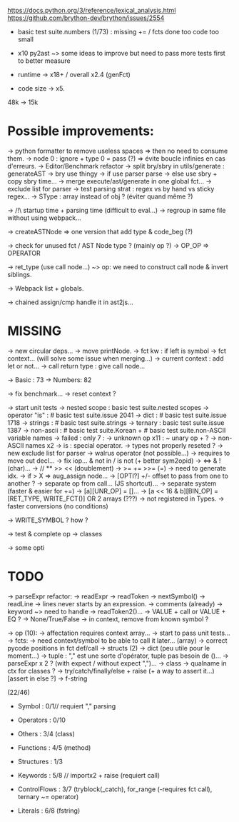 https://docs.python.org/3/reference/lexical_analysis.html
https://github.com/brython-dev/brython/issues/2554

- basic test suite.numbers (1/73) : missing += / fcts done too
code too small

- x10 py2ast ~> some ideas to improve but need to pass more tests first to better measure
- runtime -> x18+ / overall x2.4 (genFct)
- code size -> x5.

48k -> 15k

Possible improvements:
=====================

-> python formatter to remove useless spaces
    => then no need to consume them.
-> node 0 : ignore + type 0 = pass (?) => évite boucle infinies en cas d'erreurs.
-> Editor/Benchmark refactor
    -> split bry/sbry in utils/generate : generateAST
        -> bry use thingy
        -> if use parser parse
        -> else use sbry + copy sbry time...
    -> merge execute/ast/generate in one global fct...
    -> exclude list for parser
-> test parsing strat : regex vs by hand vs sticky regex...
-> SType : array instead of obj ? (éviter quand même ?)

-> /!\ startup time + parsing time (difficult to eval...)
-> regroup in same file without using webpack...

-> createASTNode => one version that add type & code_beg (?)

-> check for unused fct / AST Node type ? (mainly op ?)
-> OP_OP => OPERATOR

-> ret_type (use call node...) ~> op: we need to construct call node & invert siblings.

-> Webpack list + globals.

-> chained assign/cmp handle it in ast2js...

MISSING
=======

-> new circular deps...
-> move printNode.
-> fct kw : if left is symbol
-> fct context... (will solve some issue when merging...)
-> current context : add let or not...
-> call return type : give call node...

-> Basic  : 73
-> Numbers: 82

-> fix benchmark...
    -> reset context ?

-> start unit tests
        -> nested scope : basic test suite.nested scopes
        -> operator "is" : # basic test suite.issue 2041
        -> dict : # basic test suite.issue 1718
        -> strings : # basic test suite.strings
        -> ternary : basic test suite.issue 1387
        -> non-ascii : # basic test suite.Korean + # basic test suite.non-ASCII variable names
    -> failed : only 7 :
        -> unknown op x11 : ~ unary op + ?
            -> non-ASCII names x2
            -> is : special operator.
    -> types not properly reseted ?
    -> new exclude list for parser
    -> walrus operator (not possible...) -> requires to move out decl...
    -> fix iop... & not in / is not (+ better sym2opid)
        -> <=> & ! (char)...
        -> // ** >> << (doublement)
        -> >= += >>=   (=)
            -> need to generate idx.
            -> if > X => aug_assign node...
            -> [OPTI?] +/- offset to pass from one to another ?
    -> separate op from call... (JS shortcut)...
        -> separate system (faster & easier for +=)
            -> [a][UNR_OP]           = []...
            -> [a << 16 & b][BIN_OP] = [RET_TYPE, WRITE_FCT()] OR 2 arrays (???)
                -> not registered in Types.
                -> faster conversions (no conditions)

-> WRITE_SYMBOL ? how ?

-> test & complete op
-> classes

-> some opti

TODO
====

-> parseExpr refactor:
    -> readExpr
        -> readToken
            -> nextSymbol()
    -> readLine -> lines never starts by an expression.
        -> comments (already)
        -> keyword ~> need to handle
            -> readToken2()...
        -> VALUE + call or VALUE + EQ ?
    -> None/True/False -> in context, remove from known symbol ?

-> op (10):
-> affectation requires context array...
-> start to pass unit tests...
-> fcts:
    -> need context/symbol to be able to call it later... (array)
    -> correct pycode positions in fct def/call
-> structs (2)
    -> dict (peu utile pour le moment...)
    -> tuple : "," est une sorte d'opérator, tuple pas besoin de ()...
        -> parseExpr x 2 ? (with expect / without expect ",")...
-> class
    -> qualname in ctx for classes ?
-> try/catch/finally/else + raise (+ a way to assert it...) [assert in else ?]
-> f-string

(22/46)
- Symbol       : 0/1// requiert "," parsing
- Operators    : 0/10

- Others       : 3/4 (class)
- Functions    : 4/5 (method)

- Structures   : 1/3

- Keywords     : 5/8  // importx2 + raise (requiert call)
- ControlFlows : 3/7 (tryblock(_catch), for_range (-requires fct call), ternary ~= operator)

- Literals     : 6/8 (fstring)
